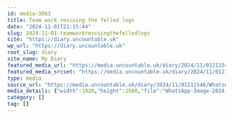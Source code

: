 ```yaml
---
id: media-3863
title: Team work rescuing the felled logs
date: "2024-11-01T21:15:44"
slug: 2024-11-01-teamworkrescuingthefelledlogs
site: "https://diary.uncountable.uk"
wp_url: "https://diary.uncountable.uk"
root_slug: diary
site_name: My Diary
featured_media_url: "https://media.uncountable.uk/diary/2024/11/01211546/WhatsApp-Image-2024-11-01-at-13.55.12-scaled.webp"
featured_media_srcset: "https://media.uncountable.uk/diary/2024/11/01211546/WhatsApp-Image-2024-11-01-at-13.55.12-225x300.webp 225w, https://media.uncountable.uk/diary/2024/11/01211546/WhatsApp-Image-2024-11-01-at-13.55.12-768x1024.webp 768w, https://media.uncountable.uk/diary/2024/11/01211546/WhatsApp-Image-2024-11-01-at-13.55.12-150x150.webp 150w, https://media.uncountable.uk/diary/2024/11/01211546/WhatsApp-Image-2024-11-01-at-13.55.12-480x640.webp 480w, https://media.uncountable.uk/diary/2024/11/01211546/WhatsApp-Image-2024-11-01-at-13.55.12-scaled.webp 1920w"
type: media
source_url: "https://media.uncountable.uk/diary/2024/11/01211546/WhatsApp-Image-2024-11-01-at-13.55.12-scaled.webp"
media_details: {"width":1920,"height":2560,"file":"WhatsApp-Image-2024-11-01-at-13.55.12-scaled.webp","filesize":801218,"sizes":{"medium":{"file":"WhatsApp-Image-2024-11-01-at-13.55.12-225x300.webp","width":225,"height":300,"filesize":24986,"mime_type":"image/webp","source_url":"https://media.uncountable.uk/diary/2024/11/01211546/WhatsApp-Image-2024-11-01-at-13.55.12-225x300.webp"},"large":{"file":"WhatsApp-Image-2024-11-01-at-13.55.12-768x1024.webp","width":768,"height":1024,"filesize":231716,"mime_type":"image/webp","source_url":"https://media.uncountable.uk/diary/2024/11/01211546/WhatsApp-Image-2024-11-01-at-13.55.12-768x1024.webp"},"thumbnail":{"file":"WhatsApp-Image-2024-11-01-at-13.55.12-150x150.webp","width":150,"height":150,"filesize":9148,"mime_type":"image/webp","source_url":"https://media.uncountable.uk/diary/2024/11/01211546/WhatsApp-Image-2024-11-01-at-13.55.12-150x150.webp"},"mobwidth":{"file":"WhatsApp-Image-2024-11-01-at-13.55.12-480x640.webp","width":480,"height":640,"filesize":103938,"mime_type":"image/webp","source_url":"https://media.uncountable.uk/diary/2024/11/01211546/WhatsApp-Image-2024-11-01-at-13.55.12-480x640.webp"},"full":{"file":"WhatsApp-Image-2024-11-01-at-13.55.12-scaled.webp","width":1920,"height":2560,"mime_type":"image/webp","source_url":"https://media.uncountable.uk/diary/2024/11/01211546/WhatsApp-Image-2024-11-01-at-13.55.12-scaled.webp"}},"image_meta":{"aperture":"0","credit":"","camera":"","caption":"","created_timestamp":"0","copyright":"","focal_length":"0","iso":"0","shutter_speed":"0","title":"","orientation":"0","keywords":[]},"original_image":"WhatsApp-Image-2024-11-01-at-13.55.12.webp"}
category: []
tag: []
---
```


